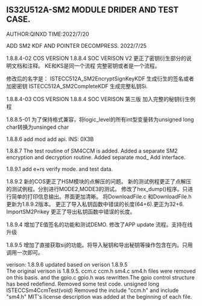 ##	IS32U512A-SM2 MODULE DRIDER AND TEST CASE.
AUTHOR:QINXD
TIME:2022/7/20


ADD SM2 KDF AND POINTER DECOMPRESS.
2022/7/25

1.8.8.4-02
COS VERSION 1.8.8.4
SOC VERISON V2
更正了密钥衍生部分的说明文档和注释。
KE和KS是同一个流程
完整密钥或者是一个流程。

修改后的名字是：
ISTECC512A_SM2EncryptSignKeyKDF     生成衍生的签名或者加密密钥
ISTECC512A_SM2CompleteKDF           生成完整私钥Si.


1.8.8.4-03
COS VERSION 1.8.8.4
SOC VERISON 第三版
加入完整的秘钥衍生例程


1.8.8.5-01
为了保持格式兼容，将logic_level的所有int型变量转为unsigned long
char转换为unsinged char

1.8.8.6
add mod add api.
INS: 0X3B

1.8.8.7 
The test routine of SM4CCM is added.
Added a separate SM2 encryption and decryption routine.
Added separate mod_ Add interface.

1.8.9.1
add e+rs verify mode. and test data.


1.8.9.2
新的COS更正了HSM模块的点解压的问题。
新的测试例程更正了点解压的测试例程。分别进行MODE2,MODE3的测试。
修改了hex_dump()程序。只进行简单的打印信息输出。界面更加清晰。
将DownloadFile.c 和DownloadFile.h更新为1.8.9.2版本。
更正了导入私钥函数中错误的长度(64+6).更正为32+6.
ImportSM2Prikey
更正了导出私钥函数中错误的长度。


1.8.9.4
增加了E值签名的功能和测试DEMO.
修改了APP update 流程。支持在线升级

1.8.9.5
增加了直接获取sij的功能。将导入秘钥和导出秘钥等操作包含在内。只用调用一次即可。


verison: 1.8.9.6
updated based  on verison 1.8.9.5  
The original verison is 1.8.9.5. ccm.c ccm.h sm4.c sm4.h files were removed on this basis.
and the gpio.c gpio.h was rewritten.The gpio control structure has beed redefiend. 
Removed some test code.  unsigned long ISTECCSm4CcmTest(void)
Removed the  include "ccm.h"  and  include "sm4.h"
MIT's license description was added at the beginning of each file.
